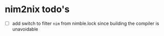 # nim2nix todo's

- [ ] add switch to filter `nim` from nimble.lock since building the compiler is unavoidable

<!-- generated with <3 by daylinmorgan/todo -->
